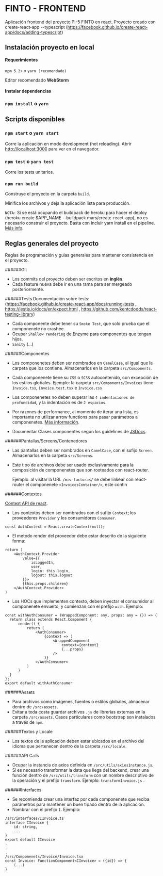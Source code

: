 # FINTO - FRONTEND
Aplicación frontend del proyecto PI-5 FINTO en react.
Proyecto creado con create-react-app --typescript
(https://facebook.github.io/create-react-app/docs/adding-typescript)
## Instalación proyecto en local
#### Requerimientos
`npm 5.2+` o `yarn (recomendado)` 
 
Editor recomendado **WebStorm** 

#### Instalar dependencias
### `npm install` o `yarn` 

## Scripts disponibles

### `npm start` o `yarn start`

Corre la aplicación en modo development (hot reloading).
Abrir [http://localhost:3000](http://localhost:3000) para ver en el navegador.

### `npm test` o `yarn test`

Corre los tests unitarios.

### `npm run build`

Construye el proyecto en la carpeta `build`.

Minifica los archivos y deja la aplicación lista para producción.

`NOTA:` Si se está ocupando el buildpack de heroku para hacer el deploy (heroku create $APP_NAME --buildpack mars/create-react-app),  no es necesario construir el proyecto. Basta con incluir yarn install en el pipeline. [Más info](https://elements.heroku.com/buildpacks/mars/create-react-app-buildpack).

## Reglas generales del proyecto
Reglas de programación y guias generales para mantener consistencia en el proyecto.

######Git
*   Los commits del proyecto deben ser escritos en **inglés**.
*   Cada feature nueva debe ir en una rama para ser mergeado posteriormente.


######Tests
Documentación sobre tests: (https://facebook.github.io/create-react-app/docs/running-tests , https://jestjs.io/docs/en/expect.html , https://github.com/kentcdodds/react-testing-library)

*   Cada componente debe tener su `Smoke Test`, que solo prueba que el componenete no crashee.
*   Ocupar `Shallow rendering`  de Enzyme para componentes que tengan hijos.
*   `Sanity` (...)


######Componentes
*   Los componenetes deben ser nombrados en `CamelCase`, al igual que la carpeta que los contiene. Almacenarlos en la carpeta `src/Components`.

*   Cada componenete tiene su `CSS` o `SCSS` autocontenido, con excepción de los estilos globales.
    Ejemplo: la carpeta `src/Components/Invoices` tiene `Invoice.tsx`, `Invoice.test.tsx` e `Invoice.css`
    
*   Los componenetes no deben superar las `4 indentaciones de profundidad`, y la indentación es de `2 espacios`.

*   Por razones de performance, al momento de iterar una lista, es importante no utilizar arrow functions para pasar parámetros a componenetes.
    [Más información](https://maarten.mulders.it/2017/07/no-bind-or-arrow-functions-in-in-jsx-props-why-how/).

*   Documentar Clases componentes según los guidelines de [JSDocs](http://usejsdoc.org/).


######Pantallas/Screens/Contenedores
*   Las pantallas deben ser nombrados en `CamelCase`, con el sufijo `Screen`. Almacenarlos en la carpeta `src/Screens`.
*   Este tipo de archivos debe ser usado exclusivamente para la composición de componenetes que son rooteados con react-router.
    
    Ejemplo: al visitar la URL `/mis-facturas/` se debe linkear con react-router el componenete `<InvoicesContainer/>`, este contin
    
    
######Contextos


[Context API de react](https://reactjs.org/docs/context.html).

*   Los contextos deben ser nombrados con el sufijo `Context`; los proveedores `Provider` y los consumidores `Consumer`.

`const AuthContext = React.createContext(null);`
   
    
*   El metodo render del proveedor debe estar descrito de la siguiente forma:

``` 
return (
    <AuthContext.Provider
        value={{
            isLoggedIn,
            user,
            login: this.login,
            logout: this.logout
        }}>
        {this.props.children}
    </AuthContext.Provider>
)
``` 

*   Los HOCs que implementen contexto, deben inyectar el consumidor al componenete envuelto, y comienzan con el prefijo `with`.
    Ejemplo:
    
     
``` 
const withAuthConsumer = (WrappedComponent: any, props: any = {}) => {
  return class extends React.Component {
      render() {
          return (
              <AuthConsumer>
                  {context => (
                      <WrappedComponent
                          context={context}
                          {...props}
                      />
                  )}
              </AuthConsumer>
          )
      }
  }
};
export default withAuthConsumer
```
    
######Assets
*  Para archivos como imágenes, fuentes o estilos globales, almacenar dentro de `/src/assets`.
*  Evitar a toda costa guardar archivos `.js` de librerías externas en la carpeta `/src/assets`. Casos particulares como bootstrap son instalados a través de `npm`.
 
######Textos y Locale
*  Los textos de la aplicación deben estar ubicados en el archivo del idioma que pertenecen dentro de la carpeta `/src/locale`.

######API Calls
*  Ocupar la instancia de axios definida en `/src/utils/axiosInstance.js`.
*  Si es necesario transformar la data que llega del backend, crear una función dentro de `/src/utils/transform` con un nombre descriptivo de la operación y el prefijo `transform`.
    Ejemplo: `transformInvoice.js` .
    
######Interfaces
*  Se recomienda crear una interfaz por cada componenete que reciba parámetros para mantener un buen tipado dentro de la aplicación.
*  Nombrar con el prefijo `I`. Ejemplo: 
```
/src/interfaces/IInvoice.ts
interface IInvoice {
    id: string,
    ...
}
export default IInvoice
.
.
.
/src/Componenets/Invoice/Invoice.tsx
const Invoice: FunctionComponent<IInvoice> = ({id}) => {
    (...)
}
```



